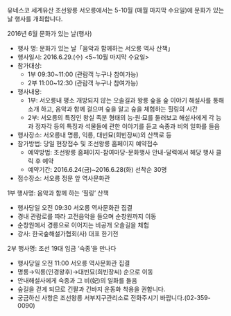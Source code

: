 유네스코 세계유산 조선왕릉 서오릉에서는 5-10월 (매월 마지막 수요일)에 문화가 있는 날 행사를 개최합니다.

2016년 6월 문화가 있는 날(행사)
- 행사 명: 문화가 있는 날「음악과 함께하는 서오릉 역사 산책」
- 행사일시: 2016.6.29.(수) <5~10월 마지막 수요일>
- 참가대상:
  - 1부 09:30~11:00 (관람객 누구나 참여가능)
  - 2부 11:00~12:30 (관람객 누구나 참여가능)
- 행사내용:
  - 1부: 서오릉내 평소 개방되지 않는 오솔길과 왕릉 숲을 숲 이야기 해설사를 통해 소개 하고, 음악과 함께 걸으며 숲을 알고 숲을 체험하는 힐링의 시간
  - 2부: 서오릉의 특징인 왕실 족분 형태의 능·원·묘를 둘러보고 해설사에게 각 능과 정자각 등의 특징과 석물들에 관한 이야기를 듣고 숙종과 비의 일화를 들음
- 행사장소: 서오릉내 명릉, 익릉, 대빈묘(희빈장씨)외 산책로 등
- 참가방법: 당일 현장접수 및 조선왕릉 홈페이지 예약접수
  - 예약방법: 조선왕릉 홈페이지-참여마당-문화행사 안내-달력에서 해당 행사 클릭 후 예약
  - 예약기간: 2016.6.24(금)~2016.6.28(화) 선착순 30명
- 접수장소: 서오릉 정문 앞 역사문화관

1부 행사명: 음악과 함께 하는 ‘힐링’ 산책
- 행사당일 오전 09:30 서오릉 역사문화관 집결
- 경내 관람로를 따라 고전음악을 들으며 순창원까지 이동
- 순창원에서 경릉으로 이어지는 비공개 오솔길을 체험
- 강사: 한국숲해설가협회(사) 대표 한기전

2부 행사명: 조선 19대 임금 ‘숙종’을 만나다
- 행사당일 오전 11:00 서오릉 역사문화관 집결
- 명릉→익릉(인경왕후)→대빈묘(희빈장씨) 순으로 이동
- 안내해설사에게 숙종과 그 비(妃)의 일화를 들음
- 숲길을 걷게 되므로 긴팔과 긴바지 운동화 착용을 권합니다.
- 궁금하신 사항은 조선왕릉 서부지구관리소로 전화주시기 바랍니다.(02-359-0090)